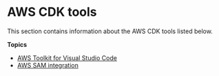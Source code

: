 # AWS CDK tools<a name="tools"></a>

This section contains information about the AWS CDK tools listed below\.

**Topics**
+ [AWS Toolkit for Visual Studio Code](vscode.md)
+ [AWS SAM integration](sam.md)